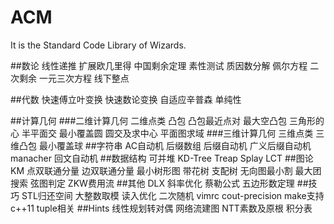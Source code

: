 # ACM
It is the Standard Code Library of Wizards.

##数论
线性递推
扩展欧几里得
中国剩余定理
素性测试
质因数分解
佩尔方程
二次剩余
一元三次方程
线下整点

##代数
快速傅立叶变换
快速数论变换
自适应辛普森
单纯性

##计算几何
###二维计算几何
二维点类
凸包
凸包最近点对
最大空凸包
三角形的心
半平面交
最小覆盖圆
圆交及求中心
平面图求域
###三维计算几何
三维点类
三维凸包
最小覆盖球
##字符串
AC自动机
后缀数组
后缀自动机
广义后缀自动机
manacher
回文自动机
##数据结构
可并堆
KD-Tree
Treap
Splay
LCT
##图论
KM
点双联通分量
边双联通分量
最小树形图
带花树
支配树
无向图最小割
最大团搜索
弦图判定
ZKW费用流
##其他
DLX
斜率优化
蔡勒公式
五边形数定理
##技巧
STL归还空间
大整数取模
读入优化
二次随机
vimrc
cout-precision
make支持c++11
tuple相关
##Hints
线性规划转对偶
网络流建图
NTT素数及原根
积分表

